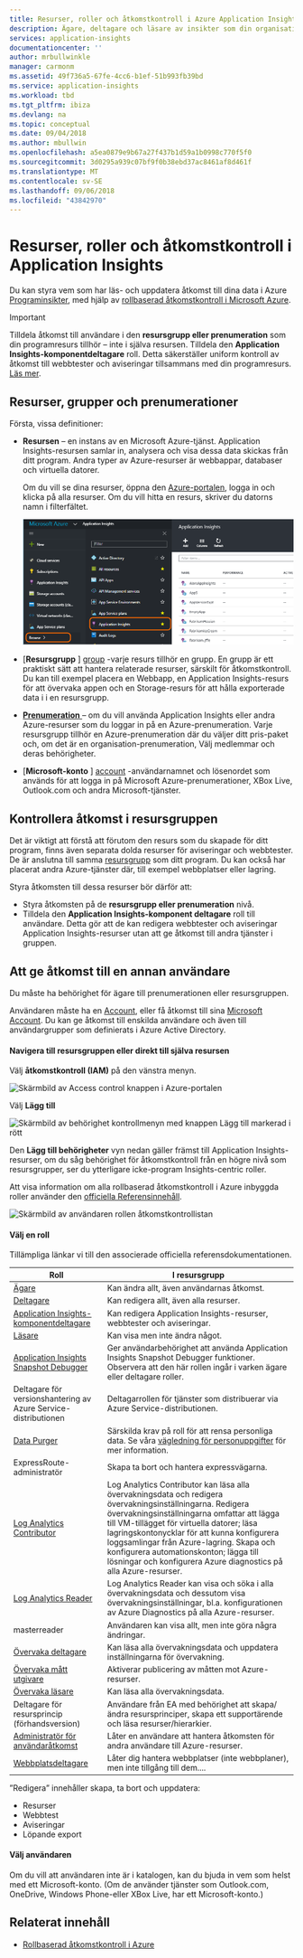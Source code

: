 ```yaml
---
title: Resurser, roller och åtkomstkontroll i Azure Application Insights | Microsoft Docs
description: Ägare, deltagare och läsare av insikter som din organisation.
services: application-insights
documentationcenter: ''
author: mrbullwinkle
manager: carmonm
ms.assetid: 49f736a5-67fe-4cc6-b1ef-51b993fb39bd
ms.service: application-insights
ms.workload: tbd
ms.tgt_pltfrm: ibiza
ms.devlang: na
ms.topic: conceptual
ms.date: 09/04/2018
ms.author: mbullwin
ms.openlocfilehash: a5ea0879e9b67a27f437b1d59a1b0998c770f5f0
ms.sourcegitcommit: 3d0295a939c07bf9f0b38ebd37ac8461af8d461f
ms.translationtype: MT
ms.contentlocale: sv-SE
ms.lasthandoff: 09/06/2018
ms.locfileid: "43842970"
---
```

# <a name="resources-roles-and-access-control-in-application-insights"></a>Resurser, roller och åtkomstkontroll i Application Insights

Du kan styra vem som har läs- och uppdatera åtkomst till dina data i Azure [Programinsikter][start], med hjälp av [rollbaserad åtkomstkontroll i Microsoft Azure](../role-based-access-control/role-assignments-portal.md).

> [!IMPORTANT]
> Tilldela åtkomst till användare i den **resursgrupp eller prenumeration** som din programresurs tillhör – inte i själva resursen. Tilldela den **Application Insights-komponentdeltagare** roll. Detta säkerställer uniform kontroll av åtkomst till webbtester och aviseringar tillsammans med din programresurs. [Läs mer](#access).

## <a name="resources-groups-and-subscriptions"></a>Resurser, grupper och prenumerationer

Första, vissa definitioner:

* **Resursen** – en instans av en Microsoft Azure-tjänst. Application Insights-resursen samlar in, analysera och visa dessa data skickas från ditt program.  Andra typer av Azure-resurser är webbappar, databaser och virtuella datorer.
  
    Om du vill se dina resurser, öppna den [Azure-portalen][portal], logga in och klicka på alla resurser. Om du vill hitta en resurs, skriver du datorns namn i filterfältet.
  
    ![Lista över Azure-resurser](./media/app-insights-resources-roles-access-control/10-browse.png)

<a name="resource-group"></a>

* [**Resursgrupp** ] [ group] -varje resurs tillhör en grupp. En grupp är ett praktiskt sätt att hantera relaterade resurser, särskilt för åtkomstkontroll. Du kan till exempel placera en Webbapp, en Application Insights-resurs för att övervaka appen och en Storage-resurs för att hålla exporterade data i i en resursgrupp.

* [**Prenumeration** ](https://portal.azure.com) – om du vill använda Application Insights eller andra Azure-resurser som du loggar in på en Azure-prenumeration. Varje resursgrupp tillhör en Azure-prenumeration där du väljer ditt pris-paket och, om det är en organisation-prenumeration, Välj medlemmar och deras behörigheter.
* [**Microsoft-konto** ] [ account] -användarnamnet och lösenordet som används för att logga in på Microsoft Azure-prenumerationer, XBox Live, Outlook.com och andra Microsoft-tjänster.

## <a name="access"></a> Kontrollera åtkomst i resursgruppen

Det är viktigt att förstå att förutom den resurs som du skapade för ditt program, finns även separata dolda resurser för aviseringar och webbtester. De är anslutna till samma [resursgrupp](#resource-group) som ditt program. Du kan också har placerat andra Azure-tjänster där, till exempel webbplatser eller lagring.

Styra åtkomsten till dessa resurser bör därför att:

* Styra åtkomsten på de **resursgrupp eller prenumeration** nivå.
* Tilldela den **Application Insights-komponent deltagare** roll till användare. Detta gör att de kan redigera webbtester och aviseringar Application Insights-resurser utan att ge åtkomst till andra tjänster i gruppen.

## <a name="to-provide-access-to-another-user"></a>Att ge åtkomst till en annan användare

Du måste ha behörighet för ägare till prenumerationen eller resursgruppen.

Användaren måste ha en [Account][account], eller få åtkomst till sina [Microsoft Account](../active-directory/fundamentals/sign-up-organization.md). Du kan ge åtkomst till enskilda användare och även till användargrupper som definierats i Azure Active Directory.

#### <a name="navigate-to-resource-group-or-directly-to-the-resource-itself"></a>Navigera till resursgruppen eller direkt till själva resursen

Välj **åtkomstkontroll (IAM)** på den vänstra menyn.

![Skärmbild av Access control knappen i Azure-portalen](./media/app-insights-resources-roles-access-control/0001-access-control.png)

Välj **Lägg till**

![Skärmbild av behörighet kontrollmenyn med knappen Lägg till markerad i rött](./media/app-insights-resources-roles-access-control/0002-add.png)

Den **Lägg till behörigheter** vyn nedan gäller främst till Application Insights-resurser, om du såg behörighet för åtkomstkontroll från en högre nivå som resursgrupper, ser du ytterligare icke-program Insights-centric roller.

Att visa information om alla rollbaserad åtkomstkontroll i Azure inbyggda roller använder den [officiella Referensinnehåll](https://docs.microsoft.com/azure/role-based-access-control/built-in-roles).

![Skärmbild av användaren rollen åtkomstkontrollistan](./media/app-insights-resources-roles-access-control/0003-user-roles.png)

#### <a name="select-a-role"></a>Välj en roll

Tillämpliga länkar vi till den associerade officiella referensdokumentationen.

| Roll | I resursgrupp |
| --- | --- |
| [Ägare](https://docs.microsoft.com/azure/role-based-access-control/built-in-roles#owner) |Kan ändra allt, även användarnas åtkomst. |
| [Deltagare](https://docs.microsoft.com/azure/role-based-access-control/built-in-roles#contributor) |Kan redigera allt, även alla resurser. |
| [Application Insights-komponentdeltagare](https://docs.microsoft.com/azure/role-based-access-control/built-in-roles#application-insights-component-contributor) |Kan redigera Application Insights-resurser, webbtester och aviseringar. |
| [Läsare](https://docs.microsoft.com/azure/role-based-access-control/built-in-roles#reader) |Kan visa men inte ändra något. |
| [Application Insights Snapshot Debugger](https://docs.microsoft.com/azure/role-based-access-control/built-in-roles#application-insights-snapshot-debugger) | Ger användarbehörighet att använda Application Insights Snapshot Debugger funktioner. Observera att den här rollen ingår i varken ägare eller deltagare roller. |
| Deltagare för versionshantering av Azure Service-distributionen | Deltagarrollen för tjänster som distribuerar via Azure Service-distributionen. |
| [Data Purger](https://docs.microsoft.com/azure/role-based-access-control/built-in-roles#data-purger) | Särskilda krav på roll för att rensa personliga data. Se våra [vägledning för personuppgifter](https://docs.microsoft.com/azure/application-insights/app-insights-customer-data) för mer information.   |
| ExpressRoute-administratör | Skapa ta bort och hantera expressvägarna.|
| [Log Analytics Contributor](https://docs.microsoft.com/azure/role-based-access-control/built-in-roles#log-analytics-contributor) | Log Analytics Contributor kan läsa alla övervakningsdata och redigera övervakningsinställningarna. Redigera övervakningsinställningarna omfattar att lägga till VM-tillägget för virtuella datorer; läsa lagringskontonycklar för att kunna konfigurera loggsamlingar från Azure-lagring. Skapa och konfigurera automationskonton; lägga till lösningar och konfigurera Azure diagnostics på alla Azure-resurser.  |
| [Log Analytics Reader](https://docs.microsoft.com/azure/role-based-access-control/built-in-roles#log-analytics-reader) | Log Analytics Reader kan visa och söka i alla övervakningsdata och dessutom visa övervakningsinställningar, bl.a. konfigurationen av Azure Diagnostics på alla Azure-resurser. |
| masterreader | Användaren kan visa allt, men inte göra några ändringar. |
| [Övervaka deltagare](https://docs.microsoft.com/azure/role-based-access-control/built-in-roles#monitoring-contributor) | Kan läsa alla övervakningsdata och uppdatera inställningarna för övervakning. |
| [Övervaka mått utgivare](https://docs.microsoft.com/azure/role-based-access-control/built-in-roles#monitoring-metrics-publisher) | Aktiverar publicering av måtten mot Azure-resurser. |
| [Övervaka läsare](https://docs.microsoft.com/azure/role-based-access-control/built-in-roles#monitoring-reader) | Kan läsa alla övervakningsdata. |
| Deltagare för resursprincip (förhandsversion) | Användare från EA med behörighet att skapa/ändra resursprinciper, skapa ett supportärende och läsa resurser/hierarkier.  |
| [Administratör för användaråtkomst](https://docs.microsoft.com/azure/role-based-access-control/built-in-roles#user-access-administrator) | Låter en användare att hantera åtkomsten för andra användare till Azure-resurser.|
| [Webbplatsdeltagare](https://docs.microsoft.com/azure/role-based-access-control/built-in-roles#website-contributor) | Låter dig hantera webbplatser (inte webbplaner), men inte tillgång till dem....|

”Redigera” innehåller skapa, ta bort och uppdatera:

* Resurser
* Webbtest
* Aviseringar
* Löpande export

#### <a name="select-the-user"></a>Välj användaren

Om du vill att användaren inte är i katalogen, kan du bjuda in vem som helst med ett Microsoft-konto.
(Om de använder tjänster som Outlook.com, OneDrive, Windows Phone-eller XBox Live, har ett Microsoft-konto.)

## <a name="related-content"></a>Relaterat innehåll

* [Rollbaserad åtkomstkontroll i Azure](../role-based-access-control/role-assignments-portal.md)

<!--Link references-->

[account]: https://account.microsoft.com
[group]: ../azure-resource-manager/resource-group-overview.md
[portal]: https://portal.azure.com/
[start]: app-insights-overview.md
